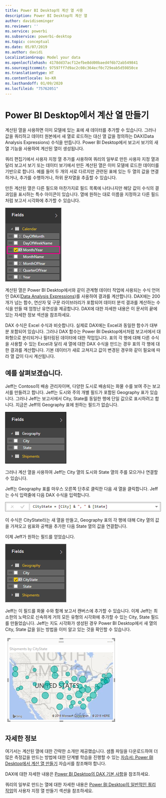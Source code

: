 ```yaml
---
title: Power BI Desktop의 계산 열 사용
description: Power BI Desktop의 계산 열
author: davidiseminger
ms.reviewer: ''
ms.service: powerbi
ms.subservice: powerbi-desktop
ms.topic: conceptual
ms.date: 05/07/2019
ms.author: davidi
LocalizationGroup: Model your data
ms.openlocfilehash: 4178dd37acf12efbe8dd00baed4f6b72ab549841
ms.sourcegitcommit: 97597ff7d9ac2c08c364ecf0c729eab5d59850ce
ms.translationtype: HT
ms.contentlocale: ko-KR
ms.lasthandoff: 01/09/2020
ms.locfileid: "75762051"
---
```

# <a name="create-calculated-columns-in-power-bi-desktop"></a>Power BI Desktop에서 계산 열 만들기
계산된 열을 사용하면 이미 모델에 있는 표에 새 데이터를 추가할 수 있습니다. 그러나 값을 쿼리하고 데이터 원본에서 새 열로 로드하는 대신 열 값을 정의하는 DAX(Data Analysis Expressions) 수식을 만듭니다. Power BI Desktop에서 보고서 보기의 새 열 기능을 사용하여 계산된 열이 생성됩니다.

쿼리 편집기에서 사용자 지정 열 추가를 사용하여 쿼리의 일부로 만든 사용자 지정 열과 달리 보고서 보기 또는 데이터 보기에서 만든 계산된 열은 이미 모델에 로드한 데이터를 기반으로 합니다. 예를 들어 두 개의 서로 다르지만 관련된 표에 있는 두 열의 값을 연결하거나, 추가를 수행하거나, 하위 문자열을 추출할 수 있습니다.

만든 계산된 열은 다른 필드와 마찬가지로 필드 목록에 나타나지만 해당 값이 수식의 결과임을 표시하는 특수 아이콘이 있습니다. 열에 원하는 대로 이름을 지정하고 다른 필드처럼 보고서 시각화에 추가할 수 있습니다.

![](media/desktop-calculated-columns/calccolinpbid_fields.png)

계산된 열은 Power BI Desktop에서와 같이 관계형 데이터 작업에 사용되는 수식 언어인 DAX([Data Analysis Expressions](https://msdn.microsoft.com/library/gg413422.aspx))를 사용하여 결과를 계산합니다. DAX에는 200개가 넘는 함수, 연산자 및 구문 라이브러리가 포함되어 데이터 분석 결과를 계산하는 수식을 만들 때 엄청난 유연성을 제공합니다. DAX에 대한 자세한 내용은 이 문서의 끝에 있는 자세한 정보 섹션을 참조하세요.

DAX 수식은 Excel 수식과 비슷합니다. 실제로 DAX에는 Excel과 동일한 함수가 대부분 포함되어 있습니다. 그러나 DAX 함수는 Power BI Desktop에서처럼 보고서에서 대화형으로 분리되거나 필터링된 데이터에 대한 작업입니다. 표의 각 행에 대해 다른 수식을 사용할 수 있는 Excel과 달리 새 열에 대한 DAX 수식을 만드는 경우 표의 각 행에 대한 결과를 계산합니다. 기본 데이터가 새로 고쳐지고 값이 변경된 경우와 같이 필요에 따라 열 값이 다시 계산됩니다.

## <a name="lets-look-at-an-example"></a>예를 살펴보겠습니다.
Jeff는 Contoso의 배송 관리자이며, 다양한 도시로 배송되는 화물 수를 보여 주는 보고서를 만들려고 합니다. Jeff는 도시와 주의 개별 필드가 포함된 Geography 표가 있습니다. 그러나 Jeff는 보고서에서 City, State를 동일한 행에 단일 값으로 표시하려고 합니다. 지금은 Jeff의 Geography 표에 원하는 필드가 없습니다.

![](media/desktop-calculated-columns/calccolinpbid_cityandstatefields.png)

그러나 계산 열을 사용하여 Jeff는 City 열의 도시와 State 열의 주를 모으거나 연결할 수 있습니다.

Jeff는 Geography 표를 마우스 오른쪽 단추로 클릭한 다음 새 열을 클릭합니다. Jeff는 수식 입력줄에 다음 DAX 수식을 입력합니다.

![](media/desktop-calculated-columns/calccolinpbid_formula.png)

이 수식은 CityState라는 새 열을 만들고, Geography 표의 각 행에 대해 City 열의 값을 가져오고 쉼표와 공백을 추가한 다음 State 열의 값을 연결합니다.

이제 Jeff가 원하는 필드를 얻었습니다.

![](media/desktop-calculated-columns/calccolinpbid_citystatefield.png)

Jeff는 이 필드를 화물 수와 함께 보고서 캔버스에 추가할 수 있습니다. 이제 Jeff는 최소한의 노력으로 신속하게 거의 모든 유형의 시각화에 추가할 수 있는 City, State 필드를 만들었습니다. Jeff는 지도 시각화가 생성된 경우 Power BI Desktop에서 새 열의 City, State 값을 읽는 방법을 이미 알고 있는 것을 확인할 수 있습니다.

![](media/desktop-calculated-columns/calccolinpbid_citystatemap.png)

## <a name="learn-more"></a>자세한 정보
여기서는 계산된 열에 대한 간략한 소개만 제공했습니다. 샘플 파일을 다운로드하여 더 많은 측정값을 만드는 방법에 대한 단계별 학습을 진행할 수 있는 [자습서: Power BI Desktop에서 계산 열 만들기](desktop-tutorial-create-calculated-columns.md) 자습서를 참조해야 합니다. 

DAX에 대한 자세한 내용은 [Power BI Desktop의 DAX 기본 사항](desktop-quickstart-learn-dax-basics.md)을 참조하세요.

쿼리의 일부로 만드는 열에 대한 자세한 내용은 [Power BI Desktop의 일반적인 쿼리 작업](desktop-common-query-tasks.md)의 사용자 지정 열 만들기 섹션을 참조하세요.  

